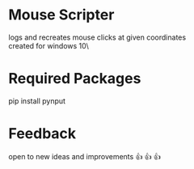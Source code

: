 # Mouse Scripter
 logs and recreates mouse clicks at given coordinates\
 created for windows 10\
# Required Packages
 pip install pynput
# Feedback
 open to new ideas and improvements 👍 👍 👍
